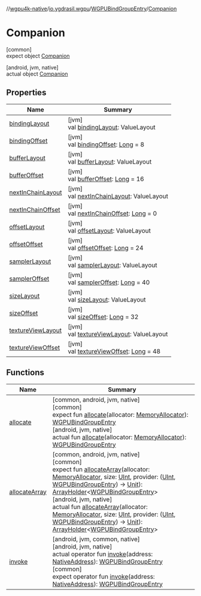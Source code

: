 //[wgpu4k-native](../../../../index.md)/[io.ygdrasil.wgpu](../../index.md)/[WGPUBindGroupEntry](../index.md)/[Companion](index.md)

# Companion

[common]\
expect object [Companion](index.md)

[android, jvm, native]\
actual object [Companion](index.md)

## Properties

| Name | Summary |
|---|---|
| [bindingLayout](binding-layout.md) | [jvm]<br>val [bindingLayout](binding-layout.md): ValueLayout |
| [bindingOffset](binding-offset.md) | [jvm]<br>val [bindingOffset](binding-offset.md): [Long](https://kotlinlang.org/api/core/kotlin-stdlib/kotlin/-long/index.html) = 8 |
| [bufferLayout](buffer-layout.md) | [jvm]<br>val [bufferLayout](buffer-layout.md): ValueLayout |
| [bufferOffset](buffer-offset.md) | [jvm]<br>val [bufferOffset](buffer-offset.md): [Long](https://kotlinlang.org/api/core/kotlin-stdlib/kotlin/-long/index.html) = 16 |
| [nextInChainLayout](next-in-chain-layout.md) | [jvm]<br>val [nextInChainLayout](next-in-chain-layout.md): ValueLayout |
| [nextInChainOffset](next-in-chain-offset.md) | [jvm]<br>val [nextInChainOffset](next-in-chain-offset.md): [Long](https://kotlinlang.org/api/core/kotlin-stdlib/kotlin/-long/index.html) = 0 |
| [offsetLayout](offset-layout.md) | [jvm]<br>val [offsetLayout](offset-layout.md): ValueLayout |
| [offsetOffset](offset-offset.md) | [jvm]<br>val [offsetOffset](offset-offset.md): [Long](https://kotlinlang.org/api/core/kotlin-stdlib/kotlin/-long/index.html) = 24 |
| [samplerLayout](sampler-layout.md) | [jvm]<br>val [samplerLayout](sampler-layout.md): ValueLayout |
| [samplerOffset](sampler-offset.md) | [jvm]<br>val [samplerOffset](sampler-offset.md): [Long](https://kotlinlang.org/api/core/kotlin-stdlib/kotlin/-long/index.html) = 40 |
| [sizeLayout](size-layout.md) | [jvm]<br>val [sizeLayout](size-layout.md): ValueLayout |
| [sizeOffset](size-offset.md) | [jvm]<br>val [sizeOffset](size-offset.md): [Long](https://kotlinlang.org/api/core/kotlin-stdlib/kotlin/-long/index.html) = 32 |
| [textureViewLayout](texture-view-layout.md) | [jvm]<br>val [textureViewLayout](texture-view-layout.md): ValueLayout |
| [textureViewOffset](texture-view-offset.md) | [jvm]<br>val [textureViewOffset](texture-view-offset.md): [Long](https://kotlinlang.org/api/core/kotlin-stdlib/kotlin/-long/index.html) = 48 |

## Functions

| Name | Summary |
|---|---|
| [allocate](allocate.md) | [common, android, jvm, native]<br>[common]<br>expect fun [allocate](allocate.md)(allocator: [MemoryAllocator](../../../ffi/-memory-allocator/index.md)): [WGPUBindGroupEntry](../index.md)<br>[android, jvm, native]<br>actual fun [allocate](allocate.md)(allocator: [MemoryAllocator](../../../ffi/-memory-allocator/index.md)): [WGPUBindGroupEntry](../index.md) |
| [allocateArray](allocate-array.md) | [common, android, jvm, native]<br>[common]<br>expect fun [allocateArray](allocate-array.md)(allocator: [MemoryAllocator](../../../ffi/-memory-allocator/index.md), size: [UInt](https://kotlinlang.org/api/core/kotlin-stdlib/kotlin/-u-int/index.html), provider: ([UInt](https://kotlinlang.org/api/core/kotlin-stdlib/kotlin/-u-int/index.html), [WGPUBindGroupEntry](../index.md)) -&gt; [Unit](https://kotlinlang.org/api/core/kotlin-stdlib/kotlin/-unit/index.html)): [ArrayHolder](../../../ffi/-array-holder/index.md)&lt;[WGPUBindGroupEntry](../index.md)&gt;<br>[android, jvm, native]<br>actual fun [allocateArray](allocate-array.md)(allocator: [MemoryAllocator](../../../ffi/-memory-allocator/index.md), size: [UInt](https://kotlinlang.org/api/core/kotlin-stdlib/kotlin/-u-int/index.html), provider: ([UInt](https://kotlinlang.org/api/core/kotlin-stdlib/kotlin/-u-int/index.html), [WGPUBindGroupEntry](../index.md)) -&gt; [Unit](https://kotlinlang.org/api/core/kotlin-stdlib/kotlin/-unit/index.html)): [ArrayHolder](../../../ffi/-array-holder/index.md)&lt;[WGPUBindGroupEntry](../index.md)&gt; |
| [invoke](invoke.md) | [android, jvm, common, native]<br>[android, jvm, native]<br>actual operator fun [invoke](invoke.md)(address: [NativeAddress](../../../ffi/-native-address/index.md)): [WGPUBindGroupEntry](../index.md)<br>[common]<br>expect operator fun [invoke](invoke.md)(address: [NativeAddress](../../../ffi/-native-address/index.md)): [WGPUBindGroupEntry](../index.md) |